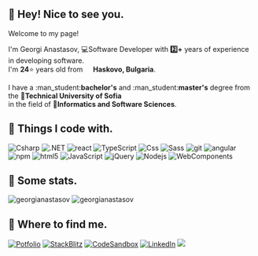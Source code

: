 <h2>👋 Hey! Nice to see you.</h1>
<p>Welcome to my page!</p>
<p>I'm Georgi Anastasov, 💻Software Developer with <strong>2️⃣+</strong> years of experience in developing software. </br> I'm <strong>24</strong>⭐ years old from <img src="https://flagpedia.net/data/flags/w40/bg.webp" width="13"/> <b>Haskovo, Bulgaria</b>.
<p>I have a :man_student:<strong>bachelor's</strong> and :man_student:<strong>master's</strong> degree from the 🏢<strong>Technical University of Sofia</strong> </br> in the field of 💾<strong>Informatics and Software Sciences</strong>.</p>

<h2>🚀 Things I code with.</h3>
<p>
<img alt="Csharp" src="https://img.shields.io/badge/-CSharp-45b8d8?style=flat-square&logo=Csharp&logoColor=white" />
<img alt=".NET" src="https://img.shields.io/badge/-.NET-0c92ed?style=flat-square&logo=.NET&logoColor=white" />
<img alt="react" src="https://img.shields.io/badge/-React-097ddb?style=flat-square&logo=react&logoColor=white" />
<img alt="TypeScript" src="https://img.shields.io/badge/-TypeScript-0072bf?style=flat-square&logo=typescript&logoColor=white" />
<img alt="Css" src="https://img.shields.io/badge/-CSS-5849BE?style=flat-square&logo=Less&logoColor=white" />
<img alt="Sass" src="https://img.shields.io/badge/-Sass-CC6699?style=flat-square&logo=sass&logoColor=white" />
<img alt="git" src="https://img.shields.io/badge/-Git-F05032?style=flat-square&logo=git&logoColor=white" />
<img alt="angular" src="https://img.shields.io/badge/-Angular-F5073C?style=flat-square&logo=angular&logoColor=white" />
<img alt="npm" src="https://img.shields.io/badge/-NPM-DB3A39?style=flat-square&logo=npm&logoColor=white" />
<img alt="html5" src="https://img.shields.io/badge/-HTML5-d10302?style=flat-square&logo=html5&logoColor=white" />
<img alt="JavaScript" src="https://img.shields.io/badge/-JavaScript-ffd500?style=flat-square&logo=JavaScript&logoColor=white" />
<img alt="jQuery" src="https://img.shields.io/badge/-jQuery-f5b507?style=flat-square&logo=jQuery&logoColor=white" />
<img alt="Nodejs" src="https://img.shields.io/badge/-NodeJS-3dbd31?style=flat-square&logo=Node.js&logoColor=white" />
<img alt="WebComponents" src="https://img.shields.io/badge/-Web Components-249419?style=flat-square&logo=webcomponents&logoColor=white" />
</p>

<h2>🔢 Some stats.</h3>
<img src="https://github-readme-stats-git-masterrstaa-rickstaa.vercel.app/api?username=georgianastasov&show_icons=true&count_private=true" alt="georgianastasov" />
<img src="https://komarev.com/ghpvc/?username=georgianastasov&style=for-the-badge&color=blue" alt="georgianastasov" />

<h2>💬 Where to find me.</h3>
<p>
  <a href="https://georgianastasov.github.io/anastasov-cv.github.io/" target="_blank"><img alt="Potfolio" src="https://img.shields.io/badge/Portfolio-%047000E.svg?&style=for-the-badge&logo=GoogleCloud&logoColor=white" /></a> 
  <a href="https://stackblitz.com/@georgianastasov" target="_blank"><img alt="StackBlitz" src="https://img.shields.io/badge/StackBlitz-430098?&style=for-the-badge&logo=StackBlitz&logoColor=white" /></a> 
  <a href="https://codesandbox.io/u/georgianastasov" target="_blank"><img alt="CodeSandbox" src="https://img.shields.io/badge/CodeSandbox-%2312100E.svg?&style=for-the-badge&logo=CodeSandbox&logoColor=white" /></a> 
  <a href="https://www.linkedin.com/in/georgi-anastasov-97a733240/" target="_blank"><img alt="LinkedIn" src="https://img.shields.io/badge/linkedin-%230077B5.svg?&style=for-the-badge&logo=linkedin&logoColor=white" /></a> 
  <a href="https://www.instagram.com/georgiaanastasov/"><img aly="Instagram" src="https://img.shields.io/badge/instagram-%23E4405F.svg?&style=for-the-badge&logo=instagram&logoColor=white"></a>
</p>
